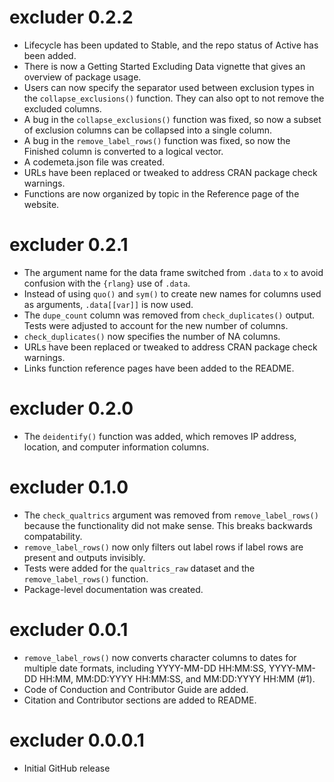# excluder 0.2.2

* Lifecycle has been updated to Stable, and the repo status of Active has been added.
* There is now a Getting Started Excluding Data vignette that gives an overview of package usage.
* Users can now specify the separator used between exclusion types in the `collapse_exclusions()` function. They can also opt to not remove the excluded columns.
* A bug in the `collapse_exclusions()` function was fixed, so now a subset of exclusion columns can be collapsed into a single column.
* A bug in the `remove_label_rows()` function was fixed, so now the Finished column is converted to a logical vector.
* A codemeta.json file was created.
* URLs have been replaced or tweaked to address CRAN package check warnings.
* Functions are now organized by topic in the Reference page of the website.

# excluder 0.2.1

* The argument name for the data frame switched from `.data` to `x` to avoid confusion with the `{rlang}` use of `.data`.
* Instead of using `quo()` and `sym()` to create new names for columns used as arguments, `.data[[var]]` is now used.
* The `dupe_count` column was removed from `check_duplicates()` output. Tests were adjusted to account for the new number of columns.
* `check_duplicates()` now specifies the number of NA columns.
* URLs have been replaced or tweaked to address CRAN package check warnings.
* Links function reference pages have been added to the README.

# excluder 0.2.0

* The `deidentify()` function was added, which removes IP address, location, and computer information columns.

# excluder 0.1.0

* The `check_qualtrics` argument was removed from `remove_label_rows()` because the functionality did not make sense. This breaks backwards compatability.
* `remove_label_rows()` now only filters out label rows if label rows are present and outputs invisibly.
* Tests were added for the `qualtrics_raw` dataset and the `remove_label_rows()` function.
* Package-level documentation was created.

# excluder 0.0.1

* `remove_label_rows()` now converts character columns to dates for multiple date formats, including YYYY-MM-DD HH:MM:SS, YYYY-MM-DD HH:MM, MM:DD:YYYY HH:MM:SS, and MM:DD:YYYY HH:MM (#1).
* Code of Conduction and Contributor Guide are added.
* Citation and Contributor sections are added to README.

# excluder 0.0.0.1

* Initial GitHub release
